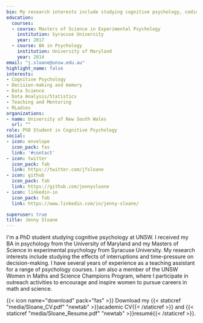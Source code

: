 ```yaml
---
bio: My research interests include studying cognitive psychology, coding experiments, analyzing data, and computational modeling
education:
  courses:
  - course: Masters of Science in Experimental Psychology
    institution: Syracuse University
    year: 2017
  - course: BA in Psychology
    institution: University of Maryland
    year: 2014
email: "j.sloane@unsw.edu.au"
highlight_name: false
interests:
- Cognitive Psychology
- Decision-making and memory
- Data Science
- Data Analysis/Statistics
- Teaching and Mentoring 
- RLadies
organizations:
- name: University of New South Wales
  url: ""
role: PhD Student in Cognitive Psychology
social:
- icon: envelope
  icon_pack: fas
  link: '#contact'
- icon: twitter
  icon_pack: fab
  link: https://twitter.com/jfsloane
- icon: github
  icon_pack: fab
  link: https://github.com/jennysloane  
- icon: linkedin-in
  icon_pack: fab
  link: https://www.linkedin.com/in/jenny-sloane/  

superuser: true
title: Jenny Sloane
---
```


I'm a PhD student studying cognitive psychology at UNSW. I received my BA in psychology from the University of Maryland and my Masters of Science in experimental psychology from Syracuse University. My research interests include studying the effects of interruptions and time-pressure on decision-making. I have several years of experience as a teaching assistant for a range of psychology courses. I am also a member of the UNSW Women in Maths and Science Champions Program, where I participate in outreach activities to encourage and inspire women to pursue careers in math and science.

{{< icon name="download" pack="fas" >}} Download my {{< staticref "media/Sloane_CV.pdf" "newtab" >}}academic CV{{< /staticref >}} and {{< staticref "media/Sloane_Resume.pdf" "newtab" >}}resumé{{< /staticref >}}.
